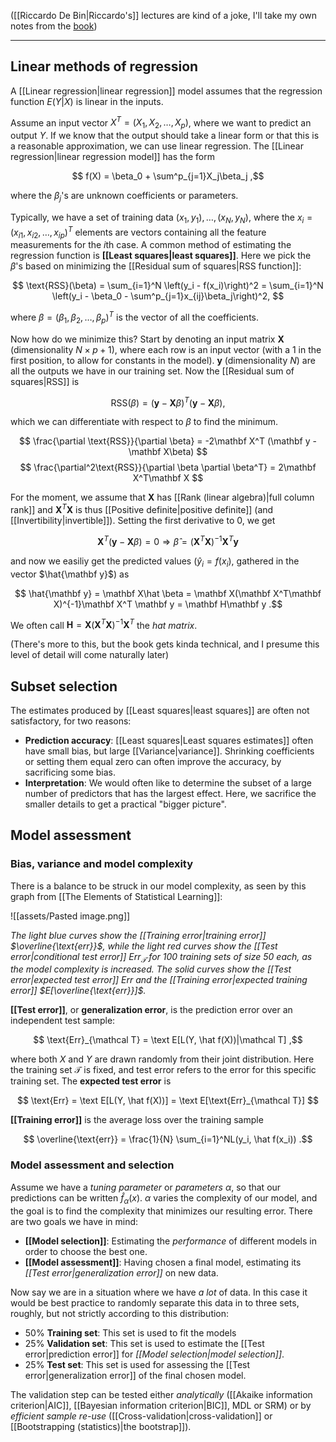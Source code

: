 ([[Riccardo De Bin|Riccardo's]] lectures are kind of a joke, I'll take my own notes from the [book](https://web.stanford.edu/%7Ehastie/Papers/ESLII.pdf))

***

## Linear methods of regression

A [[Linear regression|linear regression]] model assumes that the regression function $E(Y|X)$ is linear in the inputs. 

Assume an input vector $X^T = (X_1, X_2, \dots, X_p)$, where we want to predict an output $Y$. If we know that the output should take a linear form or that this is a reasonable approximation, we can use linear regression. The [[Linear regression|linear regression model]] has the form

$$ f(X) = \beta_0 + \sum^p_{j=1}X_j\beta_j ,$$

where the $\beta_j$'s are unknown coefficients or parameters.

Typically, we have a set of training data $(x_1,y_1),\dots, (x_N,y_N)$, where the $x_i = (x_{i1}, x_{i2},\dots, x_{ip})^T$ elements are vectors containing all the feature measurements for the $i$th case. A common method of estimating the regression function is **[[Least squares|least squares]]**. Here we pick the $\beta$'s based on minimizing the [[Residual sum of squares|RSS function]]:

$$ \text{RSS}(\beta) = \sum_{i=1}^N \left(y_i - f(x_i)\right)^2 = \sum_{i=1}^N \left(y_i - \beta_0 - \sum^p_{j=1}x_{ij}\beta_j\right)^2, $$

where $\beta = (\beta_1, \beta_2, \dots, \beta_p)^T$ is the vector of all the coefficients.

Now how do we minimize this? Start by denoting an input matrix $\mathbf X$ (dimensionality $N\times p +1$), where each row is an input vector (with a 1 in the first position, to allow for constants in the model). $\mathbf y$ (dimensionality $N$) are all the outputs we have in our training set. Now the [[Residual sum of squares|RSS]] is

$$ \text{RSS}(\beta) = (\mathbf y  - \mathbf X\beta)^T(\mathbf y - \mathbf X\beta) ,$$

which we can differentiate with respect to $\beta$ to find the minimum.

$$ \frac{\partial \text{RSS}}{\partial \beta} = -2\mathbf X^T (\mathbf y - \mathbf X\beta) $$
$$ \frac{\partial^2\text{RSS}}{\partial \beta \partial \beta^T} = 2\mathbf X^T\mathbf X $$

For the moment, we assume that $\mathbf X$ has [[Rank (linear algebra)|full column rank]] and $\mathbf X^T \mathbf X$ is thus [[Positive definite|positive definite]] (and [[Invertibility|invertible]]). Setting the first derivative to $0$, we get

$$ \mathbf X^T(\mathbf y - \mathbf X\beta) = 0 \Rightarrow \hat \beta = (\mathbf X^T\mathbf X)^{-1}\mathbf X^T \mathbf y $$

and now we easiliy get the predicted values ($\hat y_i = f(x_i)$, gathered in the vector $\hat{\mathbf y}$) as

$$ \hat{\mathbf y} = \mathbf X\hat \beta = \mathbf X(\mathbf X^T\mathbf X)^{-1}\mathbf X^T \mathbf y = \mathbf H\mathbf y .$$

We often call $\mathbf H = \mathbf X(\mathbf X^T\mathbf X)^{-1}\mathbf X^T$ the *hat matrix*.

(There's more to this, but the book gets kinda technical, and I presume this level of detail will come naturally later)

## Subset selection

The estimates produced by [[Least squares|least squares]] are often not satisfactory, for two reasons:

- **Prediction accuracy**: [[Least squares|Least squares estimates]] often have small bias, but large [[Variance|variance]]. Shrinking coefficients or setting them equal zero can often improve the accuracy, by sacrificing some bias.
- **Interpretation**: We would often like to determine the subset of a large number of predictors that has the largest effect. Here, we sacrifice the smaller details to get a practical "bigger picture".

## Model assessment

### Bias, variance and model complexity

There is a balance to be struck in our model complexity, as seen by this graph from [[The Elements of Statistical Learning]]:

![[assets/Pasted image.png]]

*The light blue curves show the [[Training error|training error]] $\overline{\text{err}}$, while the light red curves show the [[Test error|conditional test error]] $\text{Err}_{\mathcal T}$ for $100$ training sets of size $50$ each, as the model complexity is increased. The solid curves show the [[Test error|expected test error]] $\text{Err}$ and the [[Training error|expected training error]] $E[\overline{\text{err}}]$.*

**[[Test error]]**, or **generalization error**, is the prediction error over an independent test sample:

$$ \text{Err}_{\mathcal T} = \text E[L(Y, \hat f(X))|\mathcal T] ,$$

where both $X$ and $Y$ are drawn randomly from their joint distribution. Here the training set $\mathcal T$ is fixed, and test error refers to the error for this specific training set. The **expected  test error** is

$$ \text{Err} = \text E[L(Y, \hat f(X))] = \text E[\text{Err}_{\mathcal T}] $$

**[[Training error]]** is the average loss over the training sample

$$ \overline{\text{err}} = \frac{1}{N} \sum_{i=1}^NL(y_i, \hat f(x_i)) .$$

### Model assessment and selection

Assume we have a *tuning parameter* or *parameters* $\alpha$, so that our predictions can be written $\hat f_\alpha(x)$. $\alpha$ varies the complexity of our model, and the goal is to find the complexity that minimizes our resulting error. There are two goals we have in mind:

- **[[Model selection]]**: Estimating the *performance* of different models in order to choose the best one.
- **[[Model assessment]]**: Having chosen a final model, estimating its *[[Test error|generalization error]]* on new data.

Now say we are in a situation where we have *a lot* of data. In this case it would be best practice to randomly separate this data in to three sets, roughly, but not strictly according to this distribution:

- 50% **Training set**: This set is used to fit the models
- 25% **Validation set**: This set is used to estimate the [[Test error|prediction error]] for *[[Model selection|model selection]]*.
- 25% **Test set**: This set is used for assessing the [[Test error|generalization error]] of the final chosen model.

The validation step can be tested either *analytically* ([[Akaike information criterion|AIC]], [[Bayesian information criterion|BIC]], MDL or SRM) or by *efficient sample re-use* ([[Cross-validation|cross-validation]] or [[Bootstrapping (statistics)|the bootstrap]]).